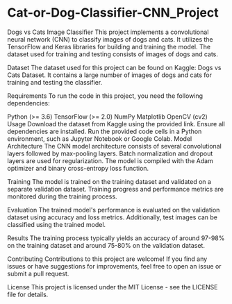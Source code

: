 # Cat-or-Dog-Classifier-CNN_Project
Dogs vs Cats Image Classifier
This project implements a convolutional neural network (CNN) to classify images of dogs and cats. It utilizes the TensorFlow and Keras libraries for building and training the model. The dataset used for training and testing consists of images of dogs and cats.

Dataset
The dataset used for this project can be found on Kaggle: Dogs vs Cats Dataset. It contains a large number of images of dogs and cats for training and testing the classifier.

Requirements
To run the code in this project, you need the following dependencies:

Python (>= 3.6)
TensorFlow (>= 2.0)
NumPy
Matplotlib
OpenCV (cv2)
Usage
Download the dataset from Kaggle using the provided link.
Ensure all dependencies are installed.
Run the provided code cells in a Python environment, such as Jupyter Notebook or Google Colab.
Model Architecture
The CNN model architecture consists of several convolutional layers followed by max-pooling layers. Batch normalization and dropout layers are used for regularization. The model is compiled with the Adam optimizer and binary cross-entropy loss function.

Training
The model is trained on the training dataset and validated on a separate validation dataset. Training progress and performance metrics are monitored during the training process.

Evaluation
The trained model's performance is evaluated on the validation dataset using accuracy and loss metrics. Additionally, test images can be classified using the trained model.

Results
The training process typically yields an accuracy of around 97-98% on the training dataset and around 75-80% on the validation dataset.

Contributing
Contributions to this project are welcome! If you find any issues or have suggestions for improvements, feel free to open an issue or submit a pull request.

License
This project is licensed under the MIT License - see the LICENSE file for details.
